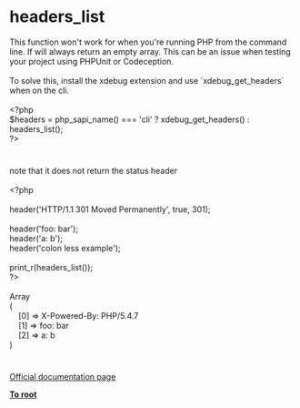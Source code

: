 # headers_list




<div class="phpcode"><span class="html">
This function won&apos;t work for when you&apos;re running PHP from the command line. If will always return an empty array. This can be an issue when testing your project using PHPUnit or Codeception.<br><br>To solve this, install the xdebug extension and use `xdebug_get_headers` when on the cli.<br><br><span class="default">&lt;?php<br>$headers </span><span class="keyword">= </span><span class="default">php_sapi_name</span><span class="keyword">() === </span><span class="string">&apos;cli&apos; </span><span class="keyword">? </span><span class="default">xdebug_get_headers</span><span class="keyword">() : </span><span class="default">headers_list</span><span class="keyword">();<br></span><span class="default">?&gt;</span>
</span>
</div>
  

#


<div class="phpcode"><span class="html">
note that it does not return the status header<br><br><span class="default">&lt;?php<br><br>header</span><span class="keyword">(</span><span class="string">&apos;HTTP/1.1 301 Moved Permanently&apos;</span><span class="keyword">, </span><span class="default">true</span><span class="keyword">, </span><span class="default">301</span><span class="keyword">);<br><br></span><span class="default">header</span><span class="keyword">(</span><span class="string">&apos;foo: bar&apos;</span><span class="keyword">);<br></span><span class="default">header</span><span class="keyword">(</span><span class="string">&apos;a: b&apos;</span><span class="keyword">);<br></span><span class="default">header</span><span class="keyword">(</span><span class="string">&apos;colon less example&apos;</span><span class="keyword">);<br><br></span><span class="default">print_r</span><span class="keyword">(</span><span class="default">headers_list</span><span class="keyword">());<br></span><span class="default">?&gt;<br></span><br>Array<br>(<br>&#xA0; &#xA0; [0] =&gt; X-Powered-By: PHP/5.4.7<br>&#xA0; &#xA0; [1] =&gt; foo: bar<br>&#xA0; &#xA0; [2] =&gt; a: b<br>)</span>
</div>
  

#

[Official documentation page](https://www.php.net/manual/en/function.headers-list.php)

**[To root](/README.md)**